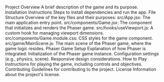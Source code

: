 Project Overview
A brief description of the game and its purpose.
Installation Instructions
Steps to install dependencies and run the app.
File Structure
Overview of the key files and their purposes:
src/App.jsx: The main application entry point.
src/components/Game.jsx: The component that initializes and renders the Phaser game.
src/hooks/useViewport.js: A custom hook for managing viewport dimensions.
src/components/Game.module.css: CSS styles for the game component.
src/game/MainScene.js: The main scene of the Phaser game, where the game logic resides.
Phaser Game Setup
Explanation of how Phaser is integrated:
Initialization of the Phaser game instance.
Configuration settings (e.g., physics, scene).
Responsive design considerations.
How to Play
Instructions for playing the game, including controls and objectives.
Contributing
Guidelines for contributing to the project.
License
Information about the project's license.
